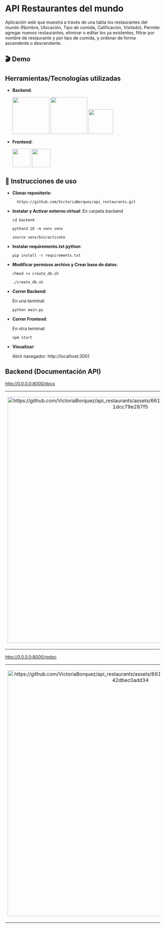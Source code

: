 # API Restaurantes del mundo
Aplicación web que muestra a través de una tabla los restaurantes del mundo (Nombre, Ubicación, Tipo de comida, Calificación, Visitado). Permite agregar nuevos restaurantes, eliminar o editar los ya existentes, filtrar por nombre de restaurante y por tipo de comida, y ordenar de forma ascendente o descendente.

## :clapper: Demo



## Herramientas/Tecnologías utilizadas
- **Backend**: 

  <img src="https://www.python.org/static/community_logos/python-logo-master-v3-TM-flattened.png" width="120">  
  
  <img src="https://fastapi.tiangolo.com/img/logo-margin/logo-teal.png" width="120">  
  
  <img src="https://user-images.githubusercontent.com/66185308/219544998-7c87fa3b-10e0-4ec1-bbf3-fdc52473a03d.png" width="80"> 
  
  
- **Frontend**: 

  <img src="https://user-images.githubusercontent.com/66185308/217849249-3539ad82-1b5c-4599-ba09-620b04bb6782.png" width="60">
  
  <img src="https://seeklogo.com/images/M/material-ui-logo-5BDCB9BA8F-seeklogo.com.png" width="60">

## :memo: Instrucciones de uso

- **Clonar repositorio**:

  ```
    https://github.com/VictoriaBorquez/api_restaurants.git
  ```
 
 - **Instalar y Activar entorno virtual**:
  En carpeta backend 
   ```
   cd backend
   ```
   ```
   python3.10 -m venv venv
   ```
   ```
   source venv/bin/activate
   ```
 
- **Instalar requirements.txt python**:
  ```
  pip install -r requirements.txt
  ```
  
- **Modificar permisos archivo y Crear base de datos**:
   ```
  chmod +x create_db.sh
  ```
  ```
  ./create_db.sh
  ```


- **Correr Backend**:

  En una terminal:
  ```
  python main.py
  ```

- **Correr Frontend**:

  En otra terminal:
  ```
  npm start
  ```

- **Visualizar**:

  Abrir navegador: 
  http://localhost:3001

## Backend (Documentación API)

  http://0.0.0.0:8000/docs
  
  <table>
  <tr>
    <td>
    <p align="center">
    <img src="https://github.com/VictoriaBorquez/api_restaurants/assets/66185308/8cdbb66b-2868-4d3c-bd21-1dcc79e287f5" alt="https://github.com/VictoriaBorquez/api_restaurants/assets/66185308/8cdbb66b-2868-4d3c-bd21-1dcc79e287f5" width="800"/>
    </p>
    </td>
  </tr>
  </table>




  http://0.0.0.0:8000/redoc
  <table>
  <tr>
    <td>
    <p align="center">
    <img src="https://github.com/VictoriaBorquez/api_restaurants/assets/66185308/3acdc664-0dfd-4a37-9b60-42dbec0add34" alt="https://github.com/VictoriaBorquez/api_restaurants/assets/66185308/3acdc664-0dfd-4a37-9b60-42dbec0add34" width="800"/>
    </p>
    </td>
  </tr>
  </table>
